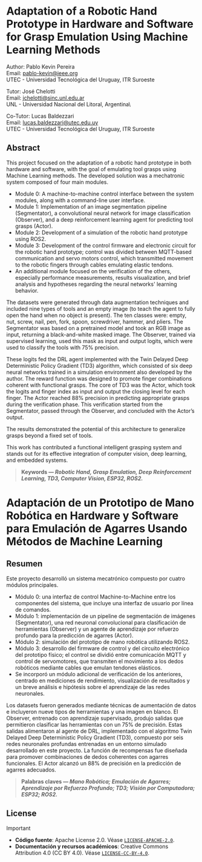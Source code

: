 # Adaptation of a Robotic Hand Prototype in Hardware and Software for Grasp Emulation Using Machine Learning Methods
Author: Pablo Kevin Pereira\
Email: pablo-kevin@ieee.org\
UTEC - Universidad Tecnológica del Uruguay, ITR Suroeste

Tutor: José Chelotti\
Email: jchelotti@sinc.unl.edu.ar\
UNL - Universidad Nacional del Litoral, Argentina\

Co-Tutor: Lucas Baldezzari\
Email: lucas.baldezzari@utec.edu.uy\
UTEC - Universidad Tecnológica del Uruguay, ITR Suroeste

## Abstract
This project focused on the adaptation of a robotic hand prototype in both hardware and software, with the goal of emulating tool grasps using Machine Learning methods. The developed solution was a mechatronic system composed of four main modules.
- Module 0: A machine-to-machine control interface between the system modules, along with a command-line user interface.
- Module 1: Implementation of an image segmentation pipeline (Segmentator), a convolutional neural network for image classification (Observer), and a deep reinforcement learning agent for predicting tool grasps (Actor).
- Module 2: Development of a simulation of the robotic hand prototype using ROS2.
- Module 3: Development of the control firmware and electronic circuit for the robotic hand prototype; control was divided between MQTT-based communication and servo motors control, which transmitted movement to the robotic fingers through cables emulating elastic tendons.
- An additional module focused on the verification of the others, especially performance measurements, results visualization, and brief analysis and hypotheses regarding the neural networks' learning behavior.

The datasets were generated through data augmentation techniques and included nine types of tools and an empty image (to teach the agent to fully open the hand when no object is present). The ten classes were: empty, nut, screw, nail, pen, fork, spoon, screwdriver, hammer, and pliers. The Segmentator was based on a pretrained model and took an RGB image as input, returning a black-and-white masked image. The Observer, trained via supervised learning, used this mask as input and output logits, which were used to classify the tools with 75% precision.

These logits fed the DRL agent implemented with the Twin Delayed Deep Deterministic Policy Gradient (TD3) algorithm, which consisted of six deep neural networks trained in a simulation environment also developed by the author. The reward function was designed to promote finger combinations coherent with functional grasps. The core of TD3 was the Actor, which took the logits and finger index as input and output the closing level for each finger. The Actor reached 88% precision in predicting appropriate grasps during the verification phase. This verification started from the Segmentator, passed through the Observer, and concluded with the Actor’s output.

The results demonstrated the potential of this architecture to generalize grasps beyond a fixed set of tools.

This work has contributed a functional intelligent grasping system and stands out for its effective integration of computer vision, deep learning, and embedded systems.


>**Keywords — _Robotic Hand, Grasp Emulation, Deep Reinforcement Learning, TD3, Computer Vision, ESP32, ROS2._**


# Adaptación de un Prototipo de Mano Robótica en Hardware y Software para Emulación de Agarres Usando Métodos de Machine Learning

## Resumen
Este proyecto desarrolló un sistema mecatrónico compuesto por cuatro módulos principales.
- Módulo 0: una interfaz de control Machine-to-Machine entre los componentes del sistema, que incluye una interfaz de usuario por línea de comandos.
- Módulo 1: implementación de un pipeline de segmentación de imágenes (Segmentator), una red neuronal convolucional para clasificación de herramientas (Observer) y un agente de aprendizaje por refuerzo profundo para la predicción de agarres (Actor).
- Módulo 2: simulación del prototipo de mano robótica utilizando ROS2.
- Módulo 3: desarrollo del firmware de control y del circuito electrónico del prototipo físico; el control se dividió entre comunicación MQTT y control de servomotores, que transmiten el movimiento a los dedos robóticos mediante cables que emulan tendones elásticos. 
- Se incorporó un módulo adicional de verificación de los anteriores, centrado en mediciones de rendimiento, visualización de resultados y un breve análisis e hipótesis sobre el aprendizaje de las redes neuronales. 

Los datasets fueron generados mediante técnicas de aumentación de datos e incluyeron nueve tipos de herramientas y una imagen en blanco. El Observer, entrenado con aprendizaje supervisado, produjo salidas que permitieron clasificar las herramientas con un 75% de precisión. Estas salidas alimentaron al agente de DRL, implementado con el algoritmo Twin Delayed Deep Deterministic Policy Gradient (TD3), compuesto por seis redes neuronales profundas entrenadas en un entorno simulado desarrollado en este proyecto. La función de recompensas fue diseñada para promover combinaciones de dedos coherentes con agarres funcionales. El Actor alcanzó un 88% de precisión en la predicción de agarres adecuados.

>**Palabras claves — _Mano Robótica; Emulación de Agarres; Aprendizaje por Refuerzo Profundo; TD3; Visión por Computadora; ESP32; ROS2._**

## License
> [!IMPORTANT]
> - **Código fuente**: Apache License 2.0. Véase [`LICENSE-APACHE-2.0`](LICENSE-APACHE-2.0).
> - **Documentación y recursos académicos**: Creative Commons Attribution 4.0 (CC BY 4.0). Véase [`LICENSE-CC-BY-4.0`](LICENSE-CC-BY-4.0).
